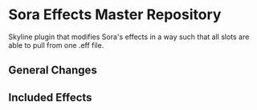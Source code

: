 # Sora Effects Master Repository
Skyline plugin that modifies Sora's effects in a way such that all slots are able to pull from one .eff file.

## General Changes

## Included Effects